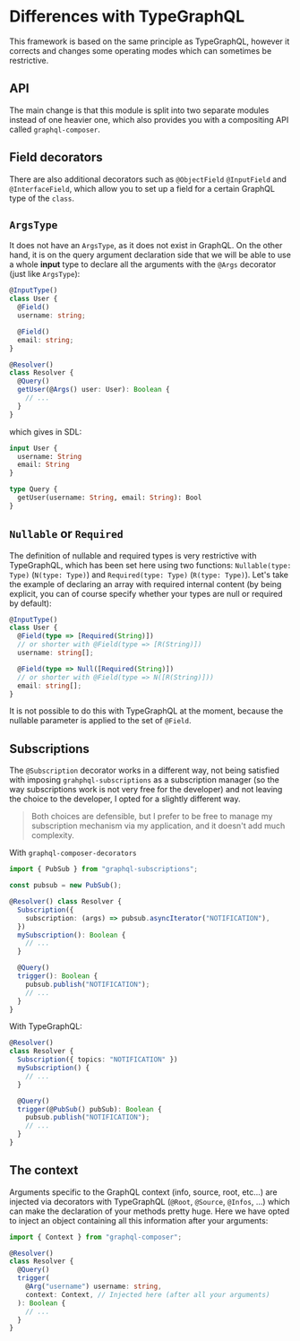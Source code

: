 # Differences with TypeGraphQL
This framework is based on the same principle as TypeGraphQL, however it corrects and changes some operating modes which can sometimes be restrictive.

## API
The main change is that this module is split into two separate modules instead of one heavier one, which also provides you with a compositing API called `graphql-composer`.  

## Field decorators
There are also additional decorators such as `@ObjectField` `@InputField` and `@InterfaceField`, which allow you to set up a field for a certain GraphQL type of the `class`.  

## `ArgsType`
It does not have an `ArgsType`, as it does not exist in GraphQL. On the other hand, it is on the query argument declaration side that we will be able to use a whole **input** type to declare all the arguments with the `@Args` decorator (just like `ArgsType`):
```ts
@InputType()
class User {
  @Field()
  username: string;

  @Field()
  email: string;
}

@Resolver()
class Resolver {
  @Query()
  getUser(@Args() user: User): Boolean {
    // ...
  }
}
```

which gives in SDL:
```graphql
input User {
  username: String
  email: String
}

type Query {
  getUser(username: String, email: String): Bool
}
```

## `Nullable` or `Required`
The definition of nullable and required types is very restrictive with TypeGraphQL, which has been set here using two functions: `Nullable(type: Type)` (`N(type: Type)`) and `Required(type: Type)` (`R(type: Type)`).
Let's take the example of declaring an array with required internal content (by being explicit, you can of course specify whether your types are null or required by default):
```ts
@InputType()
class User {
  @Field(type => [Required(String)])
  // or shorter with @Field(type => [R(String)])
  username: string[];

  @Field(type => Null([Required(String)])
  // or shorter with @Field(type => N([R(String)]))
  email: string[];
}
```
It is not possible to do this with TypeGraphQL at the moment, because the nullable parameter is applied to the set of `@Field`.

## Subscriptions
The `@Subscription` decorator works in a different way, not being satisfied with imposing `grahphql-subscriptions` as a subscription manager (so the way subscriptions work is not very free for the developer) and not leaving the choice to the developer, I opted for a slightly different way.
>Both choices are defensible, but I prefer to be free to manage my subscription mechanism via my application, and it doesn't add much complexity.

With `graphql-composer-decorators`
```ts
import { PubSub } from "graphql-subscriptions";

const pubsub = new PubSub();

@Resolver() class Resolver {
  Subscription({
    subscription: (args) => pubsub.asyncIterator("NOTIFICATION"),
  })
  mySubscription(): Boolean {
    // ...
  }

  @Query()
  trigger(): Boolean {
    pubsub.publish("NOTIFICATION");
    // ...
  }
}
```

With TypeGraphQL:
```ts
@Resolver()
class Resolver {
  Subscription({ topics: "NOTIFICATION" })
  mySubscription() {
    // ...
  }

  @Query()
  trigger(@PubSub() pubSub): Boolean {
    pubsub.publish("NOTIFICATION");
    // ...
  }
}
```

## The context
Arguments specific to the GraphQL context (info, source, root, etc...) are injected via decorators with TypeGraphQL (`@Root`, `@Source`, `@Infos`, ...) which can make the declaration of your methods pretty huge. Here we have opted to inject an object containing all this information after your arguments:
```ts
import { Context } from "graphql-composer";

@Resolver()
class Resolver {
  @Query()
  trigger(
    @Arg("username") username: string,
    context: Context, // Injected here (after all your arguments)   
  ): Boolean {
    // ...
  }
}
```